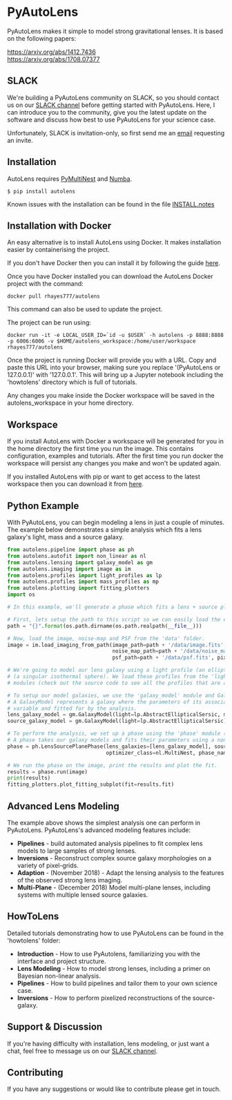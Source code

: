 # PyAutoLens

PyAutoLens makes it simple to model strong gravitational lenses. It is based on the following papers:

https://arxiv.org/abs/1412.7436<br/>
https://arxiv.org/abs/1708.07377

## SLACK

We're building a PyAutoLens community on SLACK, so you should contact us on our [SLACK channel](https://pyautolens.slack.com/) before getting started with PyAutoLens. Here, I can introduce you to the community, give you the latest update on the software and discuss how best to use PyAutoLens for your science case.

Unfortunately, SLACK is invitation-only, so first send me an [email](https://github.com/Jammy2211) requesting an invite.

## Installation

AutoLens requires [PyMultiNest](http://johannesbuchner.github.io/pymultinest-tutorial/install.html) and [Numba](https://github.com/numba/numba).

```
$ pip install autolens
```

Known issues with the installation can be found in the file [INSTALL.notes](https://github.com/Jammy2211/PyAutoLens/blob/master/INSTALL.notes)


## Installation with Docker

An easy alternative is to install AutoLens using Docker. It makes installation easier by containerising the project.

If you don't have Docker then you can install it by following the guide [here](https://docs.docker.com/install/).

Once you have Docker installed you can download the AutoLens Docker project with the command:

```
docker pull rhayes777/autolens
```

This command can also be used to update the project.

The project can be run using:

```
docker run -it -e LOCAL_USER_ID=`id -u $USER` -h autolens -p 8888:8888 -p 6006:6006 -v $HOME/autolens_workspace:/home/user/workspace rhayes777/autolens
```

Once the project is running Docker will provide you with a URL. Copy and paste this URL into your browser, making sure you replace '(PyAutoLens or 127.0.0.1)' with '127.0.0.1'. This will bring up a Jupyter notebook including the 'howtolens' directory which is full of tutorials.

Any changes you make inside the Docker workspace will be saved in the autolens_workspace in your home directory.

## Workspace

If you install AutoLens with Docker a workspace will be generated for you in the home directory the first time you run the image. This contains configuration, examples and tutorials. After the first time you run docker the workspace will persist any changes you make and won't be updated again.

If you installed AutoLens with pip or want to get access to the latest workspace then you can download it from [here](https://drive.google.com/open?id=1QOwXBy2CFmdngN35tjQ4AsoiEHKWpoHR).

## Python Example

With PyAutoLens, you can begin modeling a lens in just a couple of minutes. The example below demonstrates a simple analysis which fits a lens galaxy's light, mass and a source galaxy.

```python
from autolens.pipeline import phase as ph
from autolens.autofit import non_linear as nl
from autolens.lensing import galaxy_model as gm
from autolens.imaging import image as im
from autolens.profiles import light_profiles as lp
from autolens.profiles import mass_profiles as mp
from autolens.plotting import fitting_plotters
import os

# In this example, we'll generate a phase which fits a lens + source plane system.

# First, lets setup the path to this script so we can easily load the example data.
path = "{}".format(os.path.dirname(os.path.realpath(__file__)))

# Now, load the image, noise-map and PSF from the 'data' folder.
image = im.load_imaging_from_path(image_path=path + '/data/image.fits',
                                  noise_map_path=path + '/data/noise_maps.fits',
                                  psf_path=path + '/data/psf.fits', pixel_scale=0.1)

# We're going to model our lens galaxy using a light profile (an elliptical Sersic) and mass profile
# (a singular isothermal sphere). We load these profiles from the 'light_profile (lp)' and 'mass_profile (mp)'
# modules (check out the source code to see all the profiles that are available).

# To setup our model galaxies, we use the 'galaxy_model' module and GalaxyModel class. 
# A GalaxyModel represents a galaxy where the parameters of its associated profiles are 
# variable and fitted for by the analysis.
lens_galaxy_model = gm.GalaxyModel(light=lp.AbstractEllipticalSersic, mass=mp.EllipticalIsothermal)
source_galaxy_model = gm.GalaxyModel(light=lp.AbstractEllipticalSersic)

# To perform the analysis, we set up a phase using the 'phase' module (imported as 'ph').
# A phase takes our galaxy models and fits their parameters using a non-linear search (in this case, MultiNest).
phase = ph.LensSourcePlanePhase(lens_galaxies=[lens_galaxy_model], source_galaxies=[source_galaxy_model],
                                optimizer_class=nl.MultiNest, phase_name='phase_example')

# We run the phase on the image, print the results and plot the fit.
results = phase.run(image)
print(results)
fitting_plotters.plot_fitting_subplot(fit=results.fit)

```
## Advanced Lens Modeling

The example above shows the simplest analysis one can perform in PyAutoLens. PyAutoLens's advanced modeling features include:

- **Pipelines** - build automated analysis pipelines to fit complex lens models to large samples of strong lenses.
- **Inversions** - Reconstruct complex source galaxy morphologies on a variety of pixel-grids.
- **Adaption** - (November 2018) - Adapt the lensing analysis to the features of the observed strong lens imaging.
- **Multi-Plane** - (December 2018) Model multi-plane lenses, including systems with multiple lensed source galaxies.

## HowToLens

Detailed tutorials demonstrating how to use PyAutoLens can be found in the 'howtolens' folder:

- **Introduction** - How to use PyAutolens, familiarizing you with the interface and project structure.
- **Lens Modeling** - How to model strong lenses, including a primer on Bayesian non-linear analysis.
- **Pipelines** - How to build pipelines and tailor them to your own science case.
- **Inversions** - How to perform pixelized reconstructions of the source-galaxy.

## Support & Discussion

If you're having difficulty with installation, lens modeling, or just want a chat, feel free to message us on our [SLACK channel](https://pyautolens.slack.com/).

## Contributing

If you have any suggestions or would like to contribute please get in touch.
